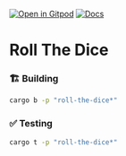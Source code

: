 [![Open in Gitpod](https://img.shields.io/badge/Open_in-Gitpod-white?logo=gitpod)](https://gitpod.io/#FOLDER=roll-the-dice/https://github.com/gear-foundation/dapps)
[![Docs](https://img.shields.io/github/actions/workflow/status/gear-foundation/dapps/contracts.yml?logo=rust&label=docs)](https://dapps.gear.rs/roll_the_dice_io)

# Roll The Dice

### 🏗️ Building

```sh
cargo b -p "roll-the-dice*"
```

### ✅ Testing

```sh
cargo t -p "roll-the-dice*"
```
